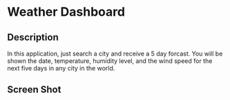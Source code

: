 # Weather Dashboard

## Description
In this application, just search a city and receive a 5 day forcast. You will be shown the date, temperature, humidity level, and the wind speed for the next five days in any city in the world.

## Screen Shot
